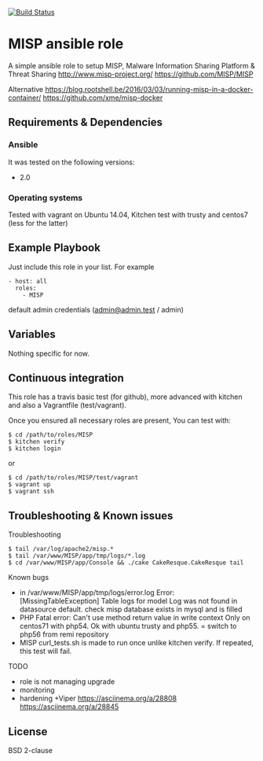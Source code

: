 [![Build Status](https://travis-ci.org/juju4/ansible-MISP.svg?branch=master)](https://travis-ci.org/juju4/ansible-MISP)
# MISP ansible role

A simple ansible role to setup MISP, Malware Information Sharing Platform & Threat Sharing
http://www.misp-project.org/
https://github.com/MISP/MISP

Alternative
https://blog.rootshell.be/2016/03/03/running-misp-in-a-docker-container/
https://github.com/xme/misp-docker

## Requirements & Dependencies

### Ansible
It was tested on the following versions:
 * 2.0

### Operating systems

Tested with vagrant on Ubuntu 14.04, Kitchen test with trusty and centos7 (less for the latter)

## Example Playbook

Just include this role in your list.
For example

```
- host: all
  roles:
    - MISP
```

default admin credentials (admin@admin.test / admin)

## Variables

Nothing specific for now.

## Continuous integration

This role has a travis basic test (for github), more advanced with kitchen and also a Vagrantfile (test/vagrant).

Once you ensured all necessary roles are present, You can test with:
```
$ cd /path/to/roles/MISP
$ kitchen verify
$ kitchen login
```
or
```
$ cd /path/to/roles/MISP/test/vagrant
$ vagrant up
$ vagrant ssh
```

## Troubleshooting & Known issues

Troubleshooting
```
$ tail /var/log/apache2/misp.*
$ tail /var/www/MISP/app/tmp/logs/*.log
$ cd /var/www/MISP/app/Console && ./cake CakeResque.CakeResque tail
```

Known bugs
* in /var/www/MISP/app/tmp/logs/error.log
Error: [MissingTableException] Table logs for model Log was not found in datasource default.
check misp database exists in mysql and is filled
* PHP Fatal error:  Can't use method return value in write context
Only on centos71 with php54. Ok with ubuntu trusty and php55.
= switch to php56 from remi repository
* MISP curl_tests.sh is made to run once unlike kitchen verify. If repeated, this test will fail.

TODO
* role is not managing upgrade
* monitoring
* hardening
+Viper
https://asciinema.org/a/28808
https://asciinema.org/a/28845

## License

BSD 2-clause

